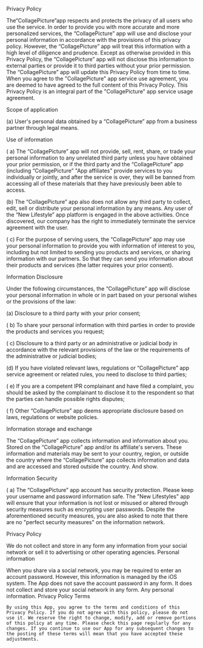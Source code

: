 Privacy Policy

The“CollagePicture”app respects and protects the privacy of all users who use the service. In order to provide you with more accurate and more personalized services, the “CollagePicture” app will use and disclose your personal information in accordance with the provisions of this privacy policy. However, the “CollagePicture” app will treat this information with a high level of diligence and prudence. Except as otherwise provided in this Privacy Policy, the “CollagePicture” app will not disclose this information to external parties or provide it to third parties without your prior permission. The “CollagePicture” app will update this Privacy Policy from time to time. When you agree to the "CollagePicture" app service use agreement, you are deemed to have agreed to the full content of this Privacy Policy. This Privacy Policy is an integral part of the "CollagePicture" app service usage agreement.

Scope of application

(a) User's personal data obtained by a “CollagePicture” app from a business partner through legal means.

Use of information

( a) The “CollagePicture” app will not provide, sell, rent, share, or trade your personal information to any unrelated third party unless you have obtained your prior permission, or if the third party and the “CollagePicture” app (including “CollagePicture” "App affiliates" provide services to you individually or jointly, and after the service is over, they will be banned from accessing all of these materials that they have previously been able to access.

(b) The “CollagePicture” app also does not allow any third party to collect, edit, sell or distribute your personal information by any means. Any user of the “New Lifestyle” app platform is engaged in the above activities. Once discovered, our company has the right to immediately terminate the service agreement with the user.

( c) For the purpose of serving users, the “CollagePicture” app may use your personal information to provide you with information of interest to you, including but not limited to sending you products and services, or sharing information with our partners. So that they can send you information about their products and services (the latter requires your prior consent).

Information Disclosure

Under the following circumstances, the “CollagePicture” app will disclose your personal information in whole or in part based on your personal wishes or the provisions of the law:

(a) Disclosure to a third party with your prior consent;

( b) To share your personal information with third parties in order to provide the products and services you request;

( c) Disclosure to a third party or an administrative or judicial body in accordance with the relevant provisions of the law or the requirements of the administrative or judicial bodies;

(d) If you have violated relevant laws, regulations or “CollagePicture” app service agreement or related rules, you need to disclose to third parties;

( e) If you are a competent IPR complainant and have filed a complaint, you should be asked by the complainant to disclose it to the respondent so that the parties can handle possible rights disputes;

( f) Other “CollagePicture” app deems appropriate disclosure based on laws, regulations or website policies.

Information storage and exchange

The “CollagePicture” app collects information and information about you. Stored on the “CollagePicture” app and/or its affiliate's servers. These information and materials may be sent to your country, region, or outside the country where the “CollagePicture” app collects information and data and are accessed and stored outside the country. And show.

Information Security

( a) The “CollagePicture” app account has security protection. Please keep your username and password information safe. The "New Lifestyles" app will ensure that your information is not lost or misused or altered through security measures such as encrypting user passwords. Despite the aforementioned security measures, you are also asked to note that there are no "perfect security measures" on the information network.

Privacy Policy

We do not collect and store in any form any information from your social network or sell it to advertising or other operating agencies.
Personal information

When you share via a social network, you may be required to enter an account password. However, this information is managed by the iOS system. The App does not save the account password in any form. It does not collect and store your social network in any form. Any personal information.
Privacy Policy Terms

    By using this App, you agree to the terms and conditions of this Privacy Policy. If you do not agree with this policy, please do not use it. We reserve the right to change, modify, add or remove portions of this policy at any time. Please check this page regularly for any changes. If you continue to use our App for any subsequent changes to the posting of these terms will mean that you have accepted these adjustments.
